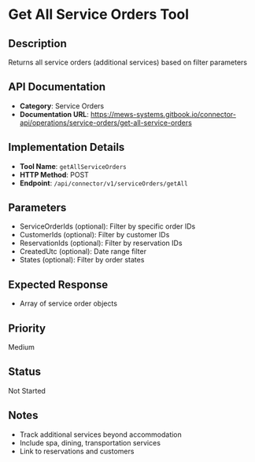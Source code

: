 # Get All Service Orders Tool

## Description
Returns all service orders (additional services) based on filter parameters

## API Documentation
- **Category**: Service Orders
- **Documentation URL**: https://mews-systems.gitbook.io/connector-api/operations/service-orders/get-all-service-orders

## Implementation Details
- **Tool Name**: `getAllServiceOrders`
- **HTTP Method**: POST
- **Endpoint**: `/api/connector/v1/serviceOrders/getAll`

## Parameters
- ServiceOrderIds (optional): Filter by specific order IDs
- CustomerIds (optional): Filter by customer IDs
- ReservationIds (optional): Filter by reservation IDs
- CreatedUtc (optional): Date range filter
- States (optional): Filter by order states

## Expected Response
- Array of service order objects

## Priority
Medium

## Status
Not Started

## Notes
- Track additional services beyond accommodation
- Include spa, dining, transportation services
- Link to reservations and customers 